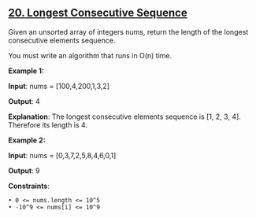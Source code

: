 <h2><a href="https://leetcode.com/problems/longest-consecutive-sequence/description/">20. Longest Consecutive Sequence</a></h2>

Given an unsorted array of integers nums, return the length of the longest consecutive elements sequence.

You must write an algorithm that runs in O(n) time.

**Example 1:**

**Input**: nums = [100,4,200,1,3,2]

**Output**: 4

**Explanation**: The longest consecutive elements sequence is [1, 2, 3, 4]. Therefore its length is 4.


**Example 2:**

**Input**: nums = [0,3,7,2,5,8,4,6,0,1]

**Output**: 9



**Constraints**:

    • 0 <= nums.length <= 10^5
    • -10^9 <= nums[i] <= 10^9